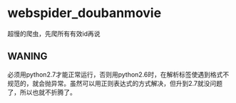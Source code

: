 # webspider_doubanmovie
超慢的爬虫，先爬所有有效id再说
## WANING
必须用python2.7才能正常运行，否则用python2.6时，在解析标签使遇到格式不规范的，就会抛异常。虽然可以用正则表达式的方式解决，但升到2.7就没问题了，所以也就不折腾了。

